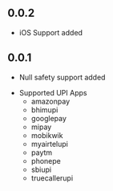 ## 0.0.2

* iOS Support added
    
## 0.0.1

* Null safety support added
- Supported UPI Apps
    - amazonpay
    - bhimupi
    - googlepay
    - mipay
    - mobikwik
    - myairtelupi
    - paytm
    - phonepe
    - sbiupi
    - truecallerupi 
